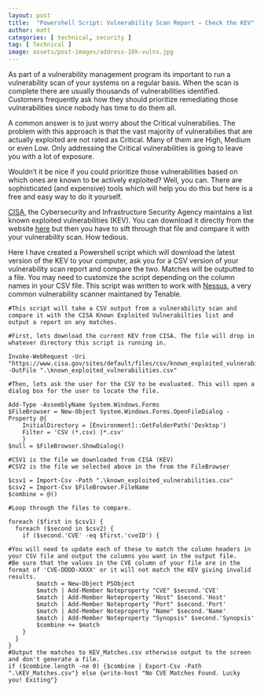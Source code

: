 ```yaml
---
layout: post
title:  "Powershell Script: Vulnerability Scan Report — Check the KEV"
author: matt
categories: [ technical, security ]
tag: [ Technical ]
image: assets/post-images/address-10k-vulns.jpg
---
```



As part of a vulnerability management program its important to run a vulnerability scan of your systems on a regular basis. When the scan is complete there are usually thousands of vulnerabilities identified. Customers frequently ask how they should prioritize remediating those vulnerabilities since nobody has time to do them all.

A common answer is to just worry about the Critical vulnerabilies. The problem with this approach is that the vast majority of vulnerabilies that are actually exploited are not rated as Critical. Many of them are High, Medium or even Low. Only addressing the Critical vulnerabilities is going to leave you with a lot of exposure.

Wouldn’t it be nice if you could prioritize those vulnerabilities based on which ones are known to be actively exploited? Well, you can. There are sophisticated (and expensive) tools which will help you do this but here is a free and easy way to do it yourself.

[CISA](https://www.cisa.gov), the Cybersecurity and Infrastructure Security Agency maintains a list known exploited vulnerabilities (KEV). You can download it directly from the website [here](https://www.cisa.gov/known-exploited-vulnerabilities-catalog) but then you have to sift through that file and compare it with your vulnerability scan. How tedious.

Here I have created a Powershell script which will download the latest version of the KEV to your computer, ask you for a CSV version of your vulnerability scan report and compare the two. Matches will be outputted to a file. You may need to customize the script depending on the column names in your CSV file. This script was written to work with [Nessus](https://www.tenable.com/products/nessus), a very common vulnerability scanner maintaned by Tenable.

```
#This script will take a CSV output from a vulnerability scan and compare it with the CISA Known Exploited Vulnerabilties list and output a report on any matches.

#First, lets download the current KEV from CISA. The file will drop in whatever directory this script is running in.

Invoke-WebRequest -Uri "https://www.cisa.gov/sites/default/files/csv/known_exploited_vulnerabilities.csv" -OutFile ".\known_exploited_vulnerabilities.csv"

#Then, lets ask the user for the CSV to be evaluated. This will open a dialog box for the user to locate the file.

Add-Type -AssemblyName System.Windows.Forms
$FileBrowser = New-Object System.Windows.Forms.OpenFileDialog -Property @{
    InitialDirectory = [Environment]::GetFolderPath('Desktop') 
    Filter = 'CSV (*.csv) |*.csv'
    }
$null = $FileBrowser.ShowDialog()

#CSV1 is the file we downloaded from CISA (KEV)
#CSV2 is the file we selected above in the from the FileBrowser

$csv1 = Import-Csv -Path ".\known_exploited_vulnerabilities.csv"
$csv2 = Import-Csv $FileBrowser.FileName
$combine = @()

#Loop through the files to compare.

foreach ($first in $csv1) {
  foreach ($second in $csv2) {
    if ($second.'CVE' -eq $first.'cveID') {

#You will need to update each of these to match the column headers in your CSV file and output the columns you want in the output file. 
#Be sure that the values in the CVE column of your file are in the format of 'CVE-DDDD-XXXX' or it will not match the KEV giving invalid results. 
        $match = New-Object PSObject
        $match | Add-Member Noteproperty "CVE" $second.'CVE'
        $match | Add-Member Noteproperty "Host" $second.'Host'
        $match | Add-Member Noteproperty "Port" $second.'Port'
        $match | Add-Member Noteproperty "Name" $second.'Name'
        $match | Add-Member Noteproperty "Synopsis" $second.'Synopsis'
        $combine += $match
    }
  }
}
#Output the matches to KEV_Matches.csv otherwise output to the screen and don't generate a file.
if ($combine.length -ne 0) {$combine | Export-Csv -Path ".\KEV_Matches.csv"} else {write-host "No CVE Matches Found. Lucky you! Exiting"}
```